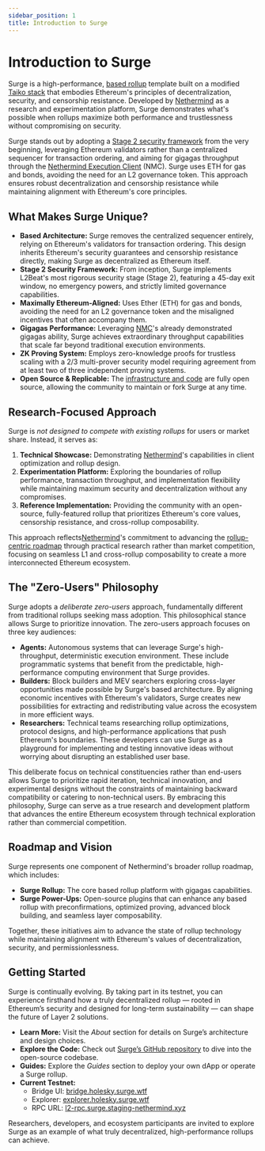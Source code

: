 ```yaml
---
sidebar_position: 1
title: Introduction to Surge
---
```


# Introduction to Surge

Surge is a high-performance, [based rollup](https://ethresear.ch/t/based-rollups-superpowers-from-l1-sequencing/15016) template built on a modified [Taiko stack](https://taiko.xyz/) that embodies Ethereum's principles of decentralization, security, and censorship resistance. Developed by [Nethermind](https://github.com/NethermindEth) as a research and experimentation platform, Surge demonstrates what's possible when rollups maximize both performance and trustlessness without compromising on security.

Surge stands out by adopting a [Stage 2 security framework](https://medium.com/l2beat/introducing-stages-a-framework-to-evaluate-rollups-maturity-d290bb22befe#:~:text=Stage%202%20%E2%80%94%20No,from%20governance%20attacks.) from the very beginning, leveraging Ethereum validators rather than a centralized sequencer for transaction ordering, and aiming for gigagas throughput through the [Nethermind Execution Client](https://github.com/NethermindEth/nethermind) (NMC). Surge uses ETH for gas and bonds, avoiding the need for an L2 governance token. This approach ensures robust decentralization and censorship resistance while maintaining alignment with Ethereum's core principles.

## What Makes Surge Unique?

- **Based Architecture:** Surge removes the centralized sequencer entirely, relying on Ethereum's validators for transaction ordering. This design inherits Ethereum's security guarantees and censorship resistance directly, making Surge as decentralized as Ethereum itself.
- **Stage 2 Security Framework:** From inception, Surge implements L2Beat's most rigorous security stage (Stage 2), featuring a 45-day exit window, no emergency powers, and strictly limited governance capabilities.
- **Maximally Ethereum-Aligned:** Uses Ether (ETH) for gas and bonds, avoiding the need for an L2 governance token and the misaligned incentives that often accompany them.
- **Gigagas Performance:** Leveraging [NMC](https://github.com/NethermindEth/nethermind/releases/tag/1.30.0)'s already demonstrated gigagas ability, Surge achieves extraordinary throughput capabilities that scale far beyond traditional execution environments.
- **ZK Proving System:** Employs zero-knowledge proofs for trustless scaling with a 2/3 multi-prover security model requiring agreement from at least two of three independent proving systems.
- **Open Source & Replicable:** The [infrastructure and code](https://github.com/NethermindEth/surge) are fully open source, allowing the community to maintain or fork Surge at any time.

## Research-Focused Approach
Surge is *not designed to compete with existing rollups* for users or market share. Instead, it serves as:

1. **Technical Showcase:** Demonstrating [Nethermind](https://www.nethermind.io/)'s capabilities in client optimization and rollup design.
2. **Experimentation Platform:** Exploring the boundaries of rollup performance, transaction throughput, and implementation flexibility while maintaining maximum security and decentralization without any compromises.
3. **Reference Implementation:** Providing the community with an open-source, fully-featured rollup that prioritizes Ethereum's core values, censorship resistance, and cross-rollup composability.

This approach reflects[Nethermind](https://www.nethermind.io/)'s commitment to advancing the [rollup-centric roadmap](https://vitalik.eth.limo/general/2024/10/17/futures2.html) through practical research rather than market competition, focusing on seamless L1 and cross-rollup composability to create a more interconnected Ethereum ecosystem.

## The "Zero-Users" Philosophy
Surge adopts a *deliberate zero-users* approach, fundamentally different from traditional rollups seeking mass adoption. This philosophical stance allows Surge to prioritize innovation. The zero-users approach focuses on three key audiences:

- **Agents:** Autonomous systems that can leverage Surge's high-throughput, deterministic execution environment. These include programmatic systems that benefit from the predictable, high-performance computing environment that Surge provides.
- **Builders:** Block builders and MEV searchers exploring cross-layer opportunities made possible by Surge's based architecture. By aligning economic incentives with Ethereum's validators, Surge creates new possibilities for extracting and redistributing value across the ecosystem in more efficient ways.
- **Researchers:** Technical teams researching rollup optimizations, protocol designs, and high-performance applications that push Ethereum's boundaries. These developers can use Surge as a playground for implementing and testing innovative ideas without worrying about disrupting an established user base.

This deliberate focus on technical constituencies rather than end-users allows Surge to prioritize rapid iteration, technical innovation, and experimental designs without the constraints of maintaining backward compatibility or catering to non-technical users. By embracing this philosophy, Surge can serve as a true research and development platform that advances the entire Ethereum ecosystem through technical exploration rather than commercial competition.

## Roadmap and Vision
Surge represents one component of Nethermind's broader rollup roadmap, which includes:

- **Surge Rollup:** The core based rollup platform with gigagas capabilities.
- **Surge Power-Ups:** Open-source plugins that can enhance any based rollup with preconfirmations, optimized proving, advanced block building, and seamless layer composability.

Together, these initiatives aim to advance the state of rollup technology while maintaining alignment with Ethereum's values of decentralization, security, and permissionlessness.
## Getting Started
Surge is continually evolving. By taking part in its testnet, you can experience firsthand how a truly decentralized rollup — rooted in Ethereum’s security and designed for long-term sustainability — can shape the future of Layer 2 solutions.

- **Learn More:** Visit the *About* section for details on Surge’s architecture and design choices.
- **Explore the Code:** Check out [Surge’s GitHub repository](https://github.com/NethermindEth/surge) to dive into the open-source codebase.
- **Guides:** Explore the *Guides* section to deploy your own dApp or operate a Surge rollup.
- **Current Testnet:**
  - Bridge UI: [bridge.holesky.surge.wtf](https://bridge.holesky.surge.wtf/)
  - Explorer: [explorer.holesky.surge.wtf](https://explorer.holesky.surge.wtf/)
  - RPC URL: [l2-rpc.surge.staging-nethermind.xyz](https://l2-rpc.surge.staging-nethermind.xyz/)

Researchers, developers, and ecosystem participants are invited to explore Surge as an example of what truly decentralized, high-performance rollups can achieve.